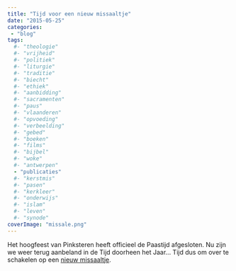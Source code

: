 ```yaml
---
title: "Tijd voor een nieuw missaaltje"
date: "2015-05-25"
categories: 
 - "blog"
tags:
  #- "theologie"
  #- "vrijheid"
  #- "politiek"
  #- "liturgie"
  #- "traditie"
  #- "biecht"
  #- "ethiek"
  #- "aanbidding"
  #- "sacramenten"
  #- "paus"
  #- "vlaanderen"
  #- "opvoeding"
  #- "verbeelding"
  #- "gebed"
  #- "boeken"
  #- "films"
  #- "bijbel"
  #- "woke"
  #- "antwerpen"
  - "publicaties"
  #- "kerstmis"
  #- "pasen"
  #- "kerkleer"
  #- "onderwijs"
  #- "islam"
  #- "leven"
  #- "synode"
coverImage: "missale.png"
---
```


Het hoogfeest van Pinksteren heeft officieel de Paastijd afgesloten. Nu zijn we weer terug aanbeland in de Tijd doorheen het Jaar... Tijd dus om over te schakelen op een [nieuw missaaltje](/page/katholieke-printerboekjes/ "Katholieke missaals en gebedenboekjes om zelf af te drukken").
